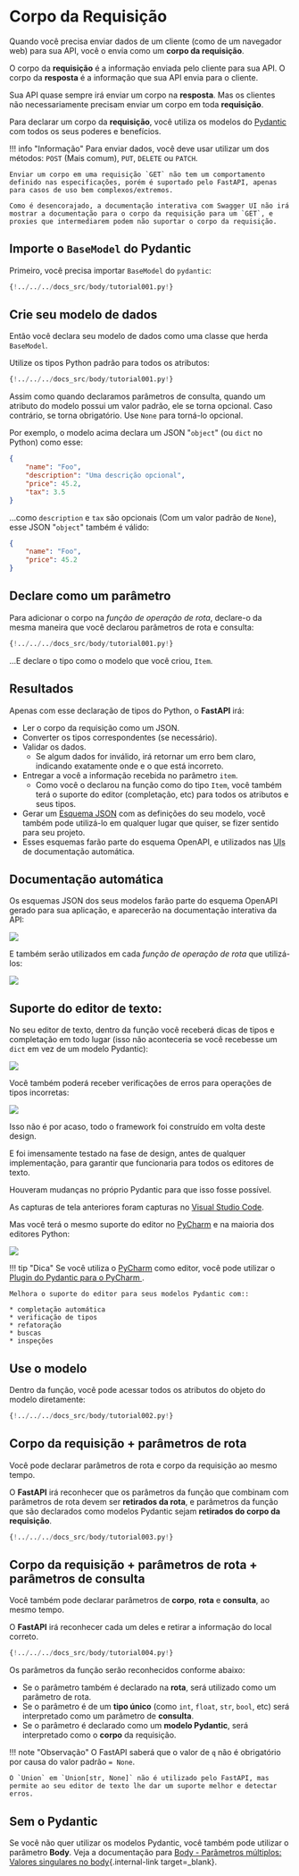 # Corpo da Requisição

Quando você precisa enviar dados de um cliente (como de um navegador web) para sua API, você o envia como um **corpo da requisição**.

O corpo da **requisição** é a informação enviada pelo cliente para sua API. O corpo da **resposta** é a informação que sua API envia para o cliente.

Sua API quase sempre irá enviar um corpo na **resposta**. Mas os clientes não necessariamente precisam enviar um corpo em toda **requisição**.

Para declarar um corpo da **requisição**, você utiliza os modelos do <a href="https://pydantic-docs.helpmanual.io/" class="external-link" target="_blank">Pydantic</a> com todos os seus poderes e benefícios.

!!! info "Informação"
    Para enviar dados, você deve usar utilizar um dos métodos: `POST` (Mais comum), `PUT`, `DELETE` ou `PATCH`.

    Enviar um corpo em uma requisição `GET` não tem um comportamento definido nas especificações, porém é suportado pelo FastAPI, apenas para casos de uso bem complexos/extremos.

    Como é desencorajado, a documentação interativa com Swagger UI não irá mostrar a documentação para o corpo da requisição para um `GET`, e proxies que intermediarem podem não suportar o corpo da requisição.

## Importe o `BaseModel` do Pydantic

Primeiro, você precisa importar `BaseModel` do `pydantic`:

```Python hl_lines="4"
{!../../../docs_src/body/tutorial001.py!}
```

## Crie seu modelo de dados

Então você declara seu modelo de dados como uma classe que herda `BaseModel`.

Utilize os tipos Python padrão para todos os atributos:

```Python hl_lines="7-11"
{!../../../docs_src/body/tutorial001.py!}
```

Assim como quando declaramos parâmetros de consulta, quando um atributo do modelo possui um valor padrão, ele se torna opcional. Caso contrário, se torna obrigatório. Use `None` para torná-lo opcional.

Por exemplo, o modelo acima declara um JSON "`object`" (ou `dict` no Python) como esse:

```JSON
{
    "name": "Foo",
    "description": "Uma descrição opcional",
    "price": 45.2,
    "tax": 3.5
}
```

...como `description` e `tax` são opcionais (Com um valor padrão de `None`), esse JSON "`object`" também é válido:

```JSON
{
    "name": "Foo",
    "price": 45.2
}
```

## Declare como um parâmetro

Para adicionar o corpo na *função de operação de rota*, declare-o da mesma maneira que você declarou parâmetros de rota e consulta:

```Python hl_lines="18"
{!../../../docs_src/body/tutorial001.py!}
```

...E declare o tipo como o modelo que você criou, `Item`.

## Resultados

Apenas com esse declaração de tipos do Python, o **FastAPI** irá:

* Ler o corpo da requisição como um JSON.
* Converter os tipos correspondentes (se necessário).
* Validar os dados.
    * Se algum dados for inválido, irá retornar um erro bem claro, indicando exatamente onde e o que está incorreto.
* Entregar a você a informação recebida no parâmetro `item`.
    * Como você o declarou na função como do tipo `Item`, você também terá o suporte do editor (completação, etc) para todos os atributos e seus tipos.
* Gerar um <a href="https://json-schema.org" class="external-link" target="_blank">Esquema JSON</a> com as definições do seu modelo, você também pode utilizá-lo em qualquer lugar que quiser, se fizer sentido para seu projeto.
* Esses esquemas farão parte do esquema OpenAPI, e utilizados nas <abbr title="User Interfaces">UIs</abbr> de documentação automática.

## Documentação automática

Os esquemas JSON dos seus modelos farão parte do esquema OpenAPI gerado para sua aplicação, e aparecerão na documentação interativa da API:

<img src="/img/tutorial/body/image01.png">

E também serão utilizados em cada *função de operação de rota* que utilizá-los:

<img src="/img/tutorial/body/image02.png">

## Suporte do editor de texto:

No seu editor de texto, dentro da função você receberá dicas de tipos e completação em todo lugar (isso não aconteceria se você recebesse um `dict` em vez de um modelo Pydantic):

<img src="/img/tutorial/body/image03.png">

Você também poderá receber verificações de erros para operações de tipos incorretas:

<img src="/img/tutorial/body/image04.png">

Isso não é por acaso, todo o framework foi construído em volta deste design.

E foi imensamente testado na fase de design, antes de qualquer implementação, para garantir que funcionaria para todos os editores de texto.

Houveram mudanças no próprio Pydantic para que isso fosse possível.

As capturas de tela anteriores foram capturas no <a href="https://code.visualstudio.com" class="external-link" target="_blank">Visual Studio Code</a>.

Mas você terá o mesmo suporte do editor no <a href="https://www.jetbrains.com/pycharm/" class="external-link" target="_blank">PyCharm</a> e na maioria dos editores Python:

<img src="/img/tutorial/body/image05.png">

!!! tip "Dica"
    Se você utiliza o <a href="https://www.jetbrains.com/pycharm/" class="external-link" target="_blank">PyCharm</a> como editor, você pode utilizar o <a href="https://github.com/koxudaxi/pydantic-pycharm-plugin/" class="external-link" target="_blank">Plugin do Pydantic para o PyCharm </a>.

    Melhora o suporte do editor para seus modelos Pydantic com::

    * completação automática
    * verificação de tipos
    * refatoração
    * buscas
    * inspeções

## Use o modelo

Dentro da função, você pode acessar todos os atributos do objeto do modelo diretamente:

```Python hl_lines="21"
{!../../../docs_src/body/tutorial002.py!}
```

## Corpo da requisição + parâmetros de rota

Você pode declarar parâmetros de rota e corpo da requisição ao mesmo tempo.

O **FastAPI** irá reconhecer que os parâmetros da função que combinam com parâmetros de rota devem ser **retirados da rota**, e parâmetros da função que são declarados como modelos Pydantic sejam **retirados do corpo da requisição**.

```Python hl_lines="17-18"
{!../../../docs_src/body/tutorial003.py!}
```

## Corpo da requisição + parâmetros de rota + parâmetros de consulta

Você também pode declarar parâmetros de **corpo**, **rota** e **consulta**, ao mesmo tempo.

O **FastAPI** irá reconhecer cada um deles e retirar a informação do local correto.

```Python hl_lines="18"
{!../../../docs_src/body/tutorial004.py!}
```

Os parâmetros da função serão reconhecidos conforme abaixo:

* Se o parâmetro também é declarado na **rota**, será utilizado como um parâmetro de rota.
* Se o parâmetro é de um **tipo único** (como `int`, `float`, `str`, `bool`, etc) será interpretado como um parâmetro de **consulta**.
* Se o parâmetro é declarado como um **modelo Pydantic**, será interpretado como o **corpo** da requisição.

!!! note "Observação"
    O FastAPI saberá que o valor de `q` não é obrigatório por causa do valor padrão `= None`.

    O `Union` em `Union[str, None]` não é utilizado pelo FastAPI, mas permite ao seu editor de texto lhe dar um suporte melhor e detectar erros.

## Sem o Pydantic

Se você não quer utilizar os modelos Pydantic, você também pode utilizar o parâmetro **Body**. Veja a documentação para [Body - Parâmetros múltiplos: Valores singulares no body](body-multiple-params.md#singular-values-in-body){.internal-link target=_blank}.
